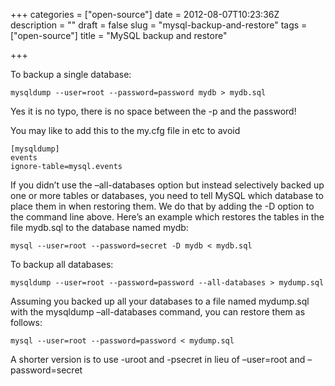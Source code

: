 +++
categories = ["open-source"]
date = 2012-08-07T10:23:36Z
description = ""
draft = false
slug = "mysql-backup-and-restore"
tags = ["open-source"]
title = "MySQL backup and restore"

+++


To backup a single database:

    mysqldump --user=root --password=password mydb > mydb.sql

Yes it is no typo, there is no space between the -p and the password!

You may like to add this to the my.cfg file in etc to avoid      

    [mysqldump]  
    events  
    ignore-table=mysql.events

If you didn’t use the –all-databases option but instead selectively backed up one or more tables or databases, you need to tell MySQL which database to place them in when restoring them. We do that by adding the -D option to the command line above. Here’s an example which restores the tables in the file mydb.sql to the database named mydb:

    mysql --user=root --password=secret -D mydb < mydb.sql

To backup all databases:

    mysqldump --user=root --password=password --all-databases > mydump.sql

Assuming you backed up all your databases to a file named mydump.sql with the mysqldump –all-databases command, you can restore them as follows:

    mysql --user=root --password=password < mydump.sql

A shorter version is to use -uroot and -psecret in lieu of –user=root and –password=secret


